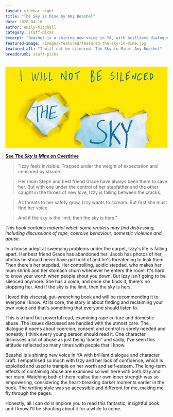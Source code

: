```yaml
---
layout: sidebar-right
title: "The Sky is Mine by Amy Beashel"
date: 2020-04-16
author: emily-mitchell
category: staff-picks
excerpt: 'Beashel is a shining new voice in YA, with brilliant dialogue and character craft.'
featured-image: /images/featured/featured-the-sky-in-mine.jpg
featured-alt: "I will not be silenced. The Sky is Mine. Amy Beashel"
breadcrumb: staff-picks
---
```


![The Sky is Mine](/images/featured/featured-the-sky-is-mine.jpg)

**[See <cite>The Sky is Mine</cite> on Overdrive](https://suffolklibraries.overdrive.com/media/4965983)**

> "Izzy feels invisible. Trapped under the weight of expectation and censored by shame.

> Her mum Steph and best friend Grace have always been there to save her. But with one under the control of her stepfather and the other caught in the throes of new love, Izzy is falling between the cracks.

> As threats to her safety grow, Izzy wants to scream. But first she must find her voice.

> And if the sky is the limit, then the sky is hers."

*This book contains material which some readers may find distressing, including discussions of rape, coercive behaviour, domestic violence and abuse.*

In a house adept at sweeping problems under the carpet, Izzy's life is falling apart. Her best friend Grace has abandoned her. Jacob has photos of her, photos he should never have got hold of and he's threatening to leak them. Then there's her stepdad. Her controlling, acidic stepdad, who makes her mum shrink and her stomach churn whenever he enters the room. It's hard to know your worth when people shout you down. But Izzy isn't going to be silenced anymore. She has a voice, and once she finds it, there's no stopping her. And if the sky is the limit, then the sky is hers.

I loved this visceral, gut-wrenching book and will be recommending it to everyone I know. At its core, the story is about finding and reclaiming your own voice and that's something that everyone should listen to.

This is a hard but powerful read, examining rape culture and domestic abuse. The issues discussed are handled with the utmost care. The dialogue it opens about coercion, consent and control is sorely needed and honestly, I think every young person should read it. One character dismisses a lot of abuse as just being 'banter' and sadly, I've seen this attitude reflected so many times with people that I know.

Beashel is a shining new voice in YA with brilliant dialogue and character craft. I empathised so much with Izzy and her lack of confidence, which is exploited and used to trample on her worth and self-esteem. The long-term effects of containing abuse are examined so well here with both Izzy and her mum. Watching both of them realise their own inner strength was so empowering, considering the heart-breaking darker moments earlier in the book. The writing style was so accessible and different for me, making me fly through the pages.

Honestly, all I can do is implore you to read this fantastic, insightful book and I know I'll be shouting about it for a while to come.
